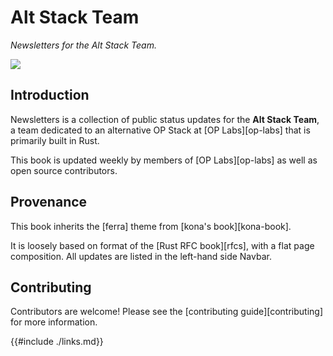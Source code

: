 # Alt Stack Team 

_Newsletters for the Alt Stack Team._

<a href="https://github.com/anton-rs/newsletters"><img src="https://img.shields.io/badge/GitHub%20Repo-newsletters-green?logo=github"></a>

## Introduction

Newsletters is a collection of public status updates for the **Alt Stack Team**, a team dedicated to an alternative OP Stack at [OP Labs][op-labs] that is primarily built in Rust.

This book is updated weekly by members of [OP Labs][op-labs] as well as open source contributors.

## Provenance

This book inherits the [ferra] theme from [kona's book][kona-book].

It is loosely based on format of the [Rust RFC book][rfcs], with a flat page composition. All updates are listed in the left-hand side Navbar.

## Contributing

Contributors are welcome! Please see the [contributing guide][contributing] for more information.

{{#include ./links.md}}
